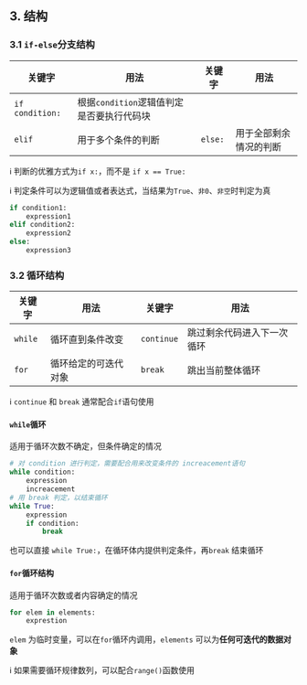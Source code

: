 ## 3. 结构

### 3.1 `if-else`分支结构

|关键字|用法|关键字|用法|
|---|---|---|---|
|`if condition:`|根据`condition`逻辑值判定是否要执行代码块|||
|`elif`|用于多个条件的判断|`else:`|用于全部剩余情况的判断|

:information_source: 判断的优雅方式为`if x:`，而不是 `if x == True:` 

:information_source: 判定条件可以为逻辑值或者表达式，当结果为`True`、`非0`、`非空`时判定为真

```python
if condition1:
    expression1
elif condition2:
    expression2
else:
    expression3
```

### 3.2 循环结构

|关键字|用法|关键字|用法|
|---|---|---|---|
|`while`|循环直到条件改变|`continue`|跳过剩余代码进入下一次循环|
|`for`|循环给定的可迭代对象|`break`|跳出当前整体循环|

:information_source: `continue` 和 `break` 通常配合`if`语句使用

#### `while`循环

适用于循环次数不确定，但条件确定的情况

```python
# 对 condition 进行判定，需要配合用来改变条件的 increacement语句
while condition:
    expression
    increacement
# 用 break 判定，以结束循环
while True:
    expression
    if condition:
        break
```

也可以直接 `while True:`，在循环体内提供判定条件，再`break` 结束循环

#### `for`循环结构

适用于循环次数或者内容确定的情况

```python
for elem in elements: 
    exprestion
```

`elem` 为临时变量，可以在`for`循环内调用，`elements` 可以为**任何可迭代的数据对象**

:information_source: 如果需要循环规律数列，可以配合`range()`函数使用
